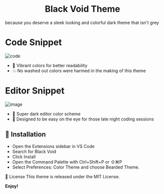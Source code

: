 <h1 align="center">Black Void Theme</h1>
<p>because you deserve a sleek looking and colorful dark theme that isn't grey</p>

# Code Snippet
![code](https://github.com/SufficientDaikon/Black-Void_VSCode-theme/assets/65625347/5d9ca18b-10f2-41c4-ba27-0e5bfe850481)
- 🍭 Vibrant colors for better readability
- 💥 No washed out colors were harmed in the making of this theme

# Editor Snippet 
![image](https://github.com/SufficientDaikon/Black-Void_VSCode-theme/assets/65625347/6f92daea-2a76-49c7-9f49-a750070f4107)
- 🌙 Super dark editor color scheme
- 👀 Designed to be easy on the eye for those late night coding sessions


## 🚀 Installation
- Open the Extensions sidebar in VS Code
- Search for Black Void
- Click Install
- Open the Command Palette with Ctrl+Shift+P or ⇧⌘P
- Select Preferences: Color Theme and choose Bearded Theme.

📄 License
This theme is released under the MIT License.

**Enjoy!**
